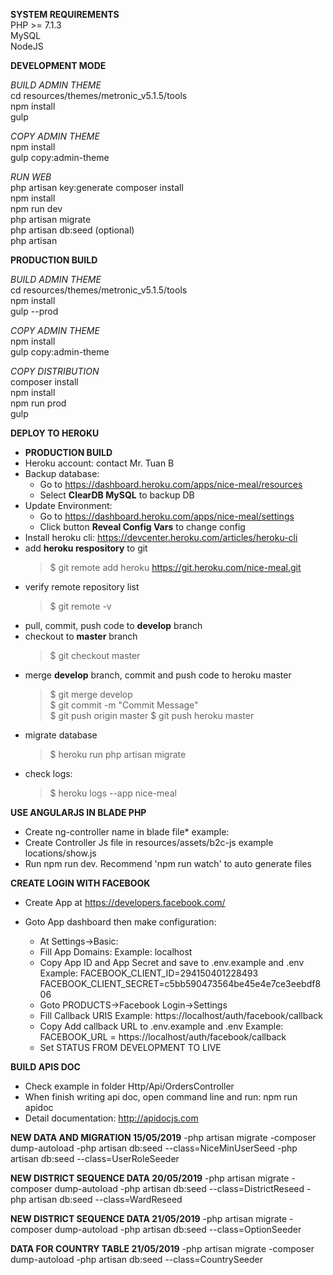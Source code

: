 **SYSTEM REQUIREMENTS**  
PHP >= 7.1.3  
MySQL  
NodeJS  

**DEVELOPMENT MODE**  

_BUILD ADMIN THEME_  
cd resources/themes/metronic_v5.1.5/tools  
npm install  
gulp  

_COPY ADMIN THEME_  
npm install  
gulp copy:admin-theme  

_RUN WEB_  
php artisan key:generate
composer install  
npm install  
npm run dev  
php artisan migrate  
php artisan db:seed (optional)  
php artisan  

**PRODUCTION BUILD**  

_BUILD ADMIN THEME_  
cd resources/themes/metronic_v5.1.5/tools  
npm install  
gulp --prod  

_COPY ADMIN THEME_  
npm install  
gulp copy:admin-theme  

_COPY DISTRIBUTION_  
composer install  
npm install  
npm run prod  
gulp


**DEPLOY TO HEROKU**

- **PRODUCTION BUILD**
- Heroku account: contact Mr. Tuan B
- Backup database:
    - Go to https://dashboard.heroku.com/apps/nice-meal/resources
    - Select **ClearDB MySQL** to backup DB
- Update Environment:
    - Go to https://dashboard.heroku.com/apps/nice-meal/settings
    - Click button **Reveal Config Vars** to change config
- Install heroku cli: https://devcenter.heroku.com/articles/heroku-cli
- add **heroku respository** to git
    > $ git remote add heroku https://git.heroku.com/nice-meal.git
- verify remote repository list
    > $ git remote -v
- pull, commit, push code to **develop** branch
- checkout to **master** branch
    > $ git checkout master
- merge **develop** branch, commit and push code to heroku master
    > $ git merge develop \
    $ git commit -m "Commit Message"\
    $ git push origin master
    $ git push heroku master
- migrate database
    > $ heroku run php artisan migrate
- check logs:
    > $ heroku logs --app nice-meal


**USE ANGULARJS IN BLADE PHP**

* Create ng-controller name in blade file*
example: <div class="container" ng-controller="LocationShowController">
* Create Controller Js file in resources/assets/b2c-js
example locations/show.js
* Run npm run dev. Recommend 'npm run watch' to auto generate files  


**CREATE LOGIN WITH FACEBOOK**

* Create App at https://developers.facebook.com/
* Goto App dashboard then make configuration:
    * At Settings->Basic:
    - Fill App Domains: Example: localhost
    - Copy App ID and App Secret and save to .env.example and .env
        Example:
            FACEBOOK_CLIENT_ID=294150401228493
            FACEBOOK_CLIENT_SECRET=c5bb590473564be45e4e7ce3eebdf806

    * Goto PRODUCTS->Facebook Login->Settings
    - Fill Callback URIS
        Example: https://localhost/auth/facebook/callback
    - Copy Add callback URL to .env.example and .env
        Example:
            FACEBOOK_URL = https://localhost/auth/facebook/callback

    * Set STATUS FROM DEVELOPMENT TO LIVE

**BUILD APIS DOC**
- Check example in folder Http/Api/OrdersController
- When finish writing api doc, open command line and run: npm run apidoc
- Detail documentation: http://apidocjs.com

**NEW DATA AND MIGRATION 15/05/2019**
-php artisan migrate
-composer dump-autoload
-php artisan db:seed --class=NiceMinUserSeed
-php artisan db:seed --class=UserRoleSeeder

**NEW DISTRICT SEQUENCE DATA 20/05/2019**
-php artisan migrate
-composer dump-autoload
-php artisan db:seed --class=DistrictReseed
-php artisan db:seed --class=WardReseed

**NEW DISTRICT SEQUENCE DATA 21/05/2019**
-php artisan migrate
-composer dump-autoload
-php artisan db:seed --class=OptionSeeder

**DATA FOR COUNTRY TABLE 21/05/2019**
-php artisan migrate
-composer dump-autoload
-php artisan db:seed --class=CountrySeeder
